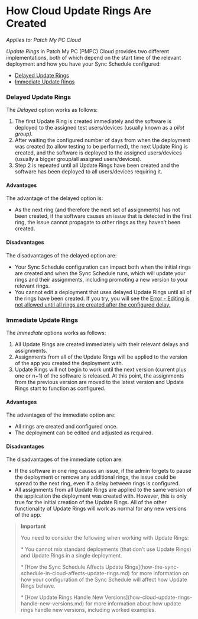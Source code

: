 # How Cloud Update Rings Are Created

_Applies to: Patch My PC Cloud_

_Update Rings_ in Patch My PC (PMPC) Cloud provides two different implementations, both of which depend on the start time of the relevant deployment and how you have your Sync Schedule configured:

* [Delayed Update Rings](how-cloud-update-rings-are-created.md#delayed-update-rings)
* [Immediate Update Rings](how-cloud-update-rings-are-created.md#immediate-update-rings)

### Delayed Update Rings

The _Delayed_ option works as follows:

1. The first Update Ring is created immediately and the software is deployed to the assigned test users/devices (usually known as a _pilot group)._
2. After waiting the configured number of days from when the deployment was created (to allow testing to be performed), the next Update Ring is created, and the software is deployed to the assigned users/devices (usually a bigger group/all assigned users/devices).
3. Step 2 is repeated until all Update Rings have been created and the software has been deployed to all users/devices requiring it.

#### Advantages

The advantage of the delayed option is:

* As the next ring (and therefore the next set of assignments) has not been created, if the software causes an issue that is detected in the first ring, the issue cannot propagate to other rings as they haven’t been created.

#### Disadvantages

The disadvantages of the delayed option are:

* Your Sync Schedule configuration can impact both when the initial rings are created and when the Sync Schedule runs, which will update your rings and their assignments, including promoting a new version to your relevant rings.
* You cannot edit a deployment that uses delayed Update Rings until all of the rings have been created. If you try, you will see the [Error - Editing is not allowed until all rings are created after the configured delay.](../../cloud-troubleshooting/troubleshooting-cloud-update-rings/error-editing-is-not-allowed-until-all-rings-are-created-after-the-configured-delay-cloud-error.md)

### Immediate Update Rings

The _Immediate_ options works as follows:

1. All Update Rings are created immediately with their relevant delays and assignments.
2. Assignments from all of the Update Rings will be applied to the version of the app you created the deployment with.
3. Update Rings will not begin to work until the next version (current plus one or n+1) of the software is released. At this point, the assignments from the previous version are moved to the latest version and Update Rings start to function as configured.

#### Advantages

The advantages of the immediate option are:

* All rings are created and configured once.
* The deployment can be edited and adjusted as required.

#### Disadvantages

The disadvantages of the immediate option are:

* If the software in one ring causes an issue, if the admin forgets to pause the deployment or remove any additional rings, the issue could be spread to the next ring, even if a delay between rings is configured.
* All assignments from all Update Rings are applied to the same version of the application the deployment was created with. However, this is only true for the initial creation of the Update Rings. All of the other functionality of Update Rings will work as normal for any new versions of the app.

> **Important**
>
> You need to consider the following when working with Update Rings:
>
> \* You cannot mix standard deployments (that don’t use Update Rings) and Update Rings in a single deployment.
>
> \* \[How the Sync Schedule Affects Update Rings]\(how-the-sync-schedule-in-cloud-affects-update-rings.md) for more information on how your configuration of the Sync Schedule will affect how Update Rings behave.
>
> \* \[How Update Rings Handle New Versions]\(how-cloud-update-rings-handle-new-versions.md) for more information about how update rings handle new versions, including worked examples.

